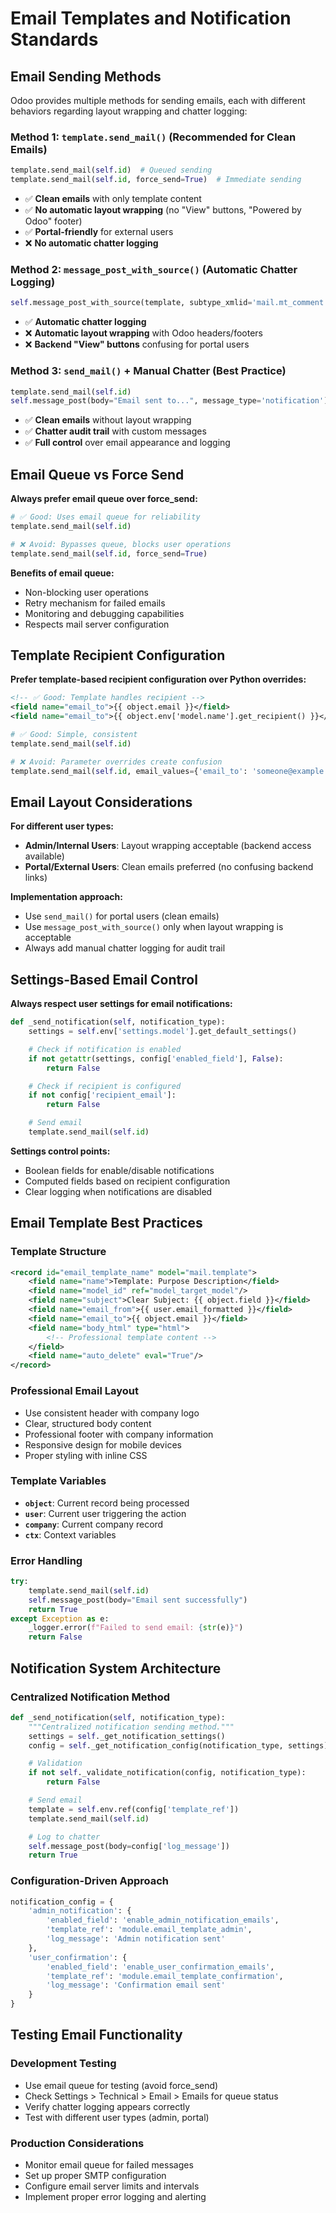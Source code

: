 # Email Templates and Notification Standards

## Email Sending Methods

Odoo provides multiple methods for sending emails, each with different behaviors regarding layout wrapping and chatter logging:

### Method 1: `template.send_mail()` (Recommended for Clean Emails)
```python
template.send_mail(self.id)  # Queued sending
template.send_mail(self.id, force_send=True)  # Immediate sending
```
- ✅ **Clean emails** with only template content
- ✅ **No automatic layout wrapping** (no "View" buttons, "Powered by Odoo" footer)
- ✅ **Portal-friendly** for external users
- ❌ **No automatic chatter logging**

### Method 2: `message_post_with_source()` (Automatic Chatter Logging)
```python
self.message_post_with_source(template, subtype_xmlid='mail.mt_comment')
```
- ✅ **Automatic chatter logging**
- ❌ **Automatic layout wrapping** with Odoo headers/footers
- ❌ **Backend "View" buttons** confusing for portal users

### Method 3: `send_mail()` + Manual Chatter (Best Practice)
```python
template.send_mail(self.id)
self.message_post(body="Email sent to...", message_type='notification')
```
- ✅ **Clean emails** without layout wrapping
- ✅ **Chatter audit trail** with custom messages
- ✅ **Full control** over email appearance and logging

## Email Queue vs Force Send

**Always prefer email queue over force_send:**
```python
# ✅ Good: Uses email queue for reliability
template.send_mail(self.id)

# ❌ Avoid: Bypasses queue, blocks user operations
template.send_mail(self.id, force_send=True)
```

**Benefits of email queue:**
- Non-blocking user operations
- Retry mechanism for failed emails
- Monitoring and debugging capabilities
- Respects mail server configuration

## Template Recipient Configuration

**Prefer template-based recipient configuration over Python overrides:**

```xml
<!-- ✅ Good: Template handles recipient -->
<field name="email_to">{{ object.email }}</field>
<field name="email_to">{{ object.env['model.name'].get_recipient() }}</field>
```

```python
# ✅ Good: Simple, consistent
template.send_mail(self.id)

# ❌ Avoid: Parameter overrides create confusion
template.send_mail(self.id, email_values={'email_to': 'someone@example.com'})
```

## Email Layout Considerations

**For different user types:**
- **Admin/Internal Users**: Layout wrapping acceptable (backend access available)
- **Portal/External Users**: Clean emails preferred (no confusing backend links)

**Implementation approach:**
- Use `send_mail()` for portal users (clean emails)
- Use `message_post_with_source()` only when layout wrapping is acceptable
- Always add manual chatter logging for audit trail

## Settings-Based Email Control

**Always respect user settings for email notifications:**
```python
def _send_notification(self, notification_type):
    settings = self.env['settings.model'].get_default_settings()

    # Check if notification is enabled
    if not getattr(settings, config['enabled_field'], False):
        return False

    # Check if recipient is configured
    if not config['recipient_email']:
        return False

    # Send email
    template.send_mail(self.id)
```

**Settings control points:**
- Boolean fields for enable/disable notifications
- Computed fields based on recipient configuration
- Clear logging when notifications are disabled

## Email Template Best Practices

### Template Structure
```xml
<record id="email_template_name" model="mail.template">
    <field name="name">Template: Purpose Description</field>
    <field name="model_id" ref="model_target_model"/>
    <field name="subject">Clear Subject: {{ object.field }}</field>
    <field name="email_from">{{ user.email_formatted }}</field>
    <field name="email_to">{{ object.email }}</field>
    <field name="body_html" type="html">
        <!-- Professional template content -->
    </field>
    <field name="auto_delete" eval="True"/>
</record>
```

### Professional Email Layout
- Use consistent header with company logo
- Clear, structured body content
- Professional footer with company information
- Responsive design for mobile devices
- Proper styling with inline CSS

### Template Variables
- **`object`**: Current record being processed
- **`user`**: Current user triggering the action
- **`company`**: Current company record
- **`ctx`**: Context variables

### Error Handling
```python
try:
    template.send_mail(self.id)
    self.message_post(body="Email sent successfully")
    return True
except Exception as e:
    _logger.error(f"Failed to send email: {str(e)}")
    return False
```

## Notification System Architecture

### Centralized Notification Method
```python
def _send_notification(self, notification_type):
    """Centralized notification sending method."""
    settings = self._get_notification_settings()
    config = self._get_notification_config(notification_type, settings)

    # Validation
    if not self._validate_notification(config, notification_type):
        return False

    # Send email
    template = self.env.ref(config['template_ref'])
    template.send_mail(self.id)

    # Log to chatter
    self.message_post(body=config['log_message'])
    return True
```

### Configuration-Driven Approach
```python
notification_config = {
    'admin_notification': {
        'enabled_field': 'enable_admin_notification_emails',
        'template_ref': 'module.email_template_admin',
        'log_message': 'Admin notification sent'
    },
    'user_confirmation': {
        'enabled_field': 'enable_user_confirmation_emails',
        'template_ref': 'module.email_template_confirmation',
        'log_message': 'Confirmation email sent'
    }
}
```

## Testing Email Functionality

### Development Testing
- Use email queue for testing (avoid force_send)
- Check Settings > Technical > Email > Emails for queue status
- Verify chatter logging appears correctly
- Test with different user types (admin, portal)

### Production Considerations
- Monitor email queue for failed messages
- Set up proper SMTP configuration
- Configure email server limits and intervals
- Implement proper error logging and alerting
